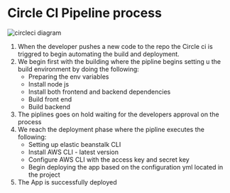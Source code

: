 <h1>Circle CI Pipeline process</h1>

![circleci diagram](https://user-images.githubusercontent.com/53512084/222455165-56f378a6-e80b-4b8e-a497-31102a16ccb6.jpg)

1. When the developer pushes a new code to the repo the Circle ci is triggred to begin automating the build and deployment. 
2. We begin first with the building where the pipline begins setting u the build environment by doing the following: 
    - Preparing the env variables 
    - Install node js
    - Install both frontend and backend dependencies
    - Build front end 
    - Build backend
3. The piplines goes on hold waiting for the developers approval on the process
4. We reach the deployment phase where the pipline executes the following: 
    - Setting up elastic beanstalk CLI 
    - Install AWS CLI - latest version
    - Configure AWS CLI with the access key and secret key
    - Begin deploying the app based on the configuration yml located in the project
5. The App is successfully deployed